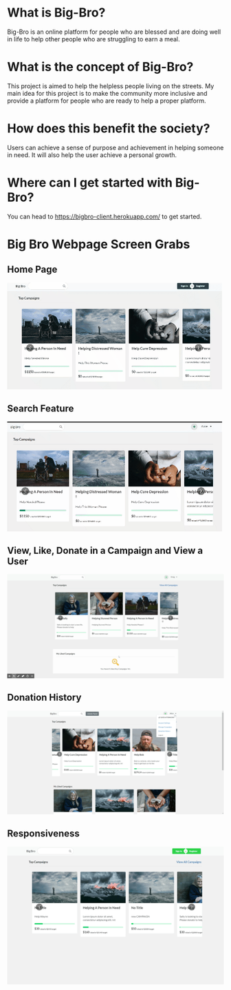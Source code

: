 # What is Big-Bro?
Big-Bro is an online platform for people who are blessed and are doing well in life to help other people who are struggling to earn a meal. 

# What is the concept of Big-Bro? 
This project is aimed to help the helpless people living on the streets. My main idea for this project is to make the community more inclusive and provide a platform for people who are ready to help a proper platform. 

# How does this benefit the society? 
Users can achieve a sense of purpose and achievement in helping someone in need. It will also help the user achieve a personal growth.

# Where can I get started with Big-Bro?
You can head to https://bigbro-client.herokuapp.com/ to get started. 


# Big Bro Webpage Screen Grabs

## Home Page
![Home Page](https://github.com/sougatadafader/dot-comm-unity/blob/master/gifs/HomePage.gif)


## Search Feature
![Search Feature](https://github.com/sougatadafader/dot-comm-unity/blob/master/gifs/SearchFeature.gif)


## View, Like, Donate in a Campaign and View a User
![Like, Donate and View a Campaign](https://github.com/sougatadafader/dot-comm-unity/blob/master/gifs/Like_Donate_Unlike.gif)

## Donation History
![Donation History](https://github.com/sougatadafader/dot-comm-unity/blob/master/gifs/Donation_History.gif)

## Responsiveness
![Responsiveness](https://github.com/sougatadafader/dot-comm-unity/blob/master/gifs/Responsive_Website.gif)
